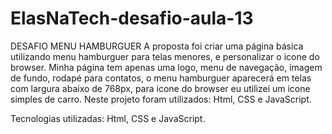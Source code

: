 # ElasNaTech-desafio-aula-13

DESAFIO MENU HAMBURGUER
A proposta foi criar uma página básica utilizando menu hamburguer para telas menores, e personalizar o icone do browser. 
Minha página tem apenas uma logo, menu de navegação, imagem de fundo, rodapé para contatos, o menu hamburguer 
aparecerá em telas com largura abaixo de 768px, para icone do browser eu utilizei um icone simples de carro. 
Neste projeto foram utilizados: Html, CSS e JavaScript.

Tecnologias utilizadas: Html, CSS e JavaScript.
